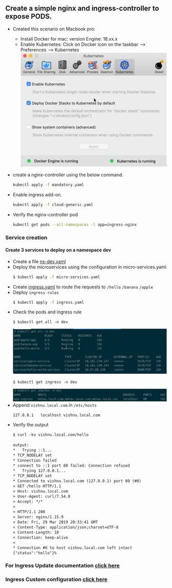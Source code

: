 ## Create a simple nginx and ingress-controller to expose PODS.

* Created this scenario on Macbook pro:
    - Install Docker for mac: version Engine: 18.xx.x
    - Enable Kubernetes: Click on Docker icon on the taskbar --> Preferences --> Kubernetes
    ![enable-k8s](images/enable-k8s.jpg?raw=true)

* create a nginx-controller using the below command.
    ```bash
    kubectl apply -f mandatory.yaml
    ```
* Enable ingress add-on.
    ```bash
    kubectl apply -f cloud-generic.yaml
    ```
* Verify the nginx-controller pod
    ```bash
    kubectl get pods --all-namespaces -l app=ingress-nginx
    ```

### Service creation
#### Create 3 services to deploy on a namespace dev
* Create a file [ns-dev.yaml](ns-dev.yaml)
* Deploy the microservices using the configuration in micro-services.yaml
    ```bash
    $ kubectl apply -f micro-services.yaml
    ```
* Create [ingress.yaml](ingress.yaml) to route the requests to ```/hello``` ```/banana``` ```/apple```
* Deploy ```ingress rules```
    ```bash
    $ kubectl apply -f ingress.yaml
    ```
* Check the pods and ingress rule
    ```
    $ kubectl get all -n dev
    ```
    ![all-dev](images/all-dev.jpg)
    ```
    $ kubectl get ingress -n dev
    ```
    ![ingress](images/ingress.jpg)
* Append ```vishnu.local.com``` in ```/etc/hosts```
    ```
    127.0.0.1	localhost vishnu.local.com
    ```
* Verify the output
    ```
    $ curl -kv vishnu.local.com/hello

    output:
    *   Trying ::1...
    * TCP_NODELAY set
    * Connection failed
    * connect to ::1 port 80 failed: Connection refused
    *   Trying 127.0.0.1...
    * TCP_NODELAY set
    * Connected to vishnu.local.com (127.0.0.1) port 80 (#0)
    > GET /hello HTTP/1.1
    > Host: vishnu.local.com
    > User-Agent: curl/7.54.0
    > Accept: */*
    >
    < HTTP/1.1 200
    < Server: nginx/1.15.9
    < Date: Fri, 29 Mar 2019 20:33:41 GMT
    < Content-Type: application/json;charset=UTF-8
    < Content-Length: 18
    < Connection: keep-alive
    <
    * Connection #0 to host vishnu.local.com left intact
    {"status":"hello"}%
    ```

### For Ingress Update documentation [click here](documentation/update-ingress.md)
### Ingress Custom configuration [click here](documentation/custom-configuration.md)
